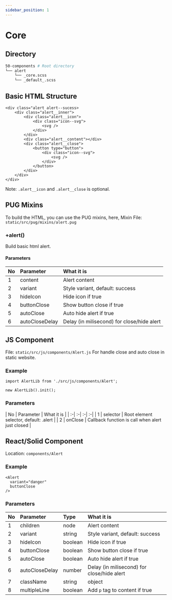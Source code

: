 ```yaml
---
sidebar_position: 1
---
```

# Core

## Directory
```bash
50-components # Root directory
└── alert
    └── _core.scss
    └── _default_.scss
```

## Basic HTML Structure
```
<div class="alert alert--sucess>
    <div class="alert__inner">
        <div class="alert__icon">
            <div class="icon--svg">
                <svg />
            </div>
        </div>
        <div class="alert__content"></div>
        <div class="alert__close">
            <button type="button">
                <div class="icon--svg">
                    <svg />
                </div>
            </button>
        </div>
    </div>
</div>
```
Note: ```.alert__icon``` and ```.alert__close``` is optional.

## PUG Mixins
To build the HTML, you can use the PUG mixins, here,
Mixin File: ```static/src/pug/mixins/alert.pug```

### +alert()
Build basic html alert.

#### Parameters

| No | Parameter | What it is |
| :-| :-| :-|
| 1 | content | Alert content |
| 2 | variant | Style variant, default: success |
| 3 | hideIcon | Hide icon if true |
| 4 | buttonClose | Show button close if true |
| 5 | autoClose |  Auto hide alert if true |
| 6 | autoCloseDelay |  Delay (in milisecond) for close/hide alert |


## JS Component
File: ```static/src/js/components/Alert.js```
For handle close and auto close in static website.

### Example
```
import AlertLib from './src/js/components/Alert';

new AlertLib().init();
```

### Parameters
| No | Parameter | What it is |
| :-| :-| :-| :-|
| 1 | selector | Root element selector, default: .alert |
| 2 | onClose | Callback function is call when alert just closed |

## React/Solid Component
Location: ```components/Alert```
### Example
```
<Alert 
  variant="danger"
  buttonClose
/>
```

### Parameters
| No | Parameter | Type | What it is |
| :-| :-| :-| :-|
| 1 | children | node | Alert content |
| 2 | variant | string | Style variant, default: success |
| 3 | hideIcon | boolean | Hide icon if true |
| 4 | buttonClose | boolean | Show button close if true |
| 5 | autoClose | boolean |  Auto hide alert if true |
| 6 | autoCloseDelay | number |  Delay (in milisecond) for close/hide alert |
| 7 | className | string|object |  Root classname |
| 8 | multipleLine | boolean |  Add ```p``` tag to content if true |